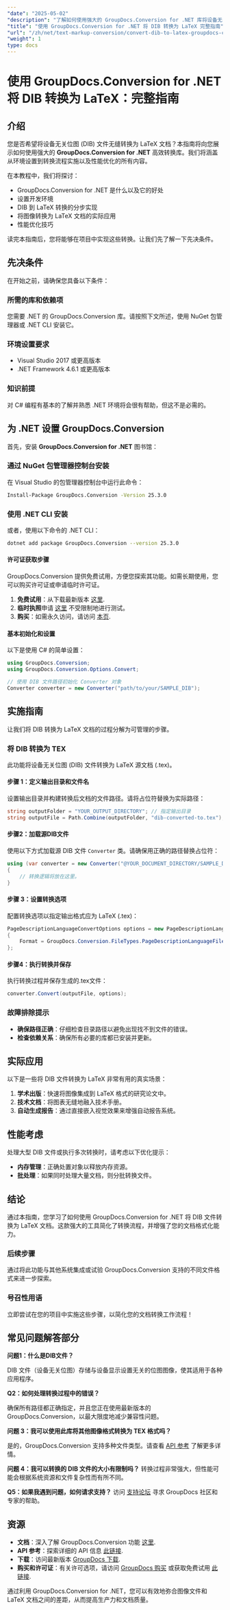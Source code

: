 ```yaml
---
"date": "2025-05-02"
"description": "了解如何使用强大的 GroupDocs.Conversion for .NET 库将设备无关位图 (DIB) 文件无缝转换为 LaTeX 文档。请按照我们的分步指南，高效实施。"
"title": "使用 GroupDocs.Conversion for .NET 将 DIB 转换为 LaTeX 完整指南"
"url": "/zh/net/text-markup-conversion/convert-dib-to-latex-groupdocs-conversion-net/"
"weight": 1
type: docs
---
```

# 使用 GroupDocs.Conversion for .NET 将 DIB 转换为 LaTeX：完整指南

## 介绍

您是否希望将设备无关位图 (DIB) 文件无缝转换为 LaTeX 文档？本指南将向您展示如何使用强大的 **GroupDocs.Conversion for .NET** 高效转换库。我们将涵盖从环境设置到转换流程实施以及性能优化的所有内容。

在本教程中，我们将探讨：
- GroupDocs.Conversion for .NET 是什么以及它的好处
- 设置开发环境
- DIB 到 LaTeX 转换的分步实现
- 将图像转换为 LaTeX 文档的实际应用
- 性能优化技巧

读完本指南后，您将能够在项目中实现这些转换。让我们先了解一下先决条件。

## 先决条件

在开始之前，请确保您具备以下条件：

### 所需的库和依赖项

您需要 .NET 的 GroupDocs.Conversion 库。请按照下文所述，使用 NuGet 包管理器或 .NET CLI 安装它。

### 环境设置要求

- Visual Studio 2017 或更高版本
- .NET Framework 4.6.1 或更高版本

### 知识前提

对 C# 编程有基本的了解并熟悉 .NET 环境将会很有帮助，但这不是必需的。

## 为 .NET 设置 GroupDocs.Conversion

首先，安装 **GroupDocs.Conversion for .NET** 图书馆：

### 通过 NuGet 包管理器控制台安装

在 Visual Studio 的包管理器控制台中运行此命令：

```bash
Install-Package GroupDocs.Conversion -Version 25.3.0
```

### 使用 .NET CLI 安装

或者，使用以下命令的 .NET CLI：

```bash
dotnet add package GroupDocs.Conversion --version 25.3.0
```

#### 许可证获取步骤

GroupDocs.Conversion 提供免费试用，方便您探索其功能。如需长期使用，您可以购买许可证或申请临时许可证。

1. **免费试用**：从下载最新版本 [这里](https://releases。groupdocs.com/conversion/net/).
2. **临时执照**申请 [这里](https://purchase.groupdocs.com/temporary-license/) 不受限制地进行测试。
3. **购买**：如需永久访问，请访问 [本页](https://purchase。groupdocs.com/buy).

#### 基本初始化和设置

以下是使用 C# 的简单设置：

```csharp
using GroupDocs.Conversion;
using GroupDocs.Conversion.Options.Convert;

// 使用 DIB 文件路径初始化 Converter 对象
Converter converter = new Converter("path/to/your/SAMPLE_DIB");
```

## 实施指南

让我们将 DIB 转换为 LaTeX 文档的过程分解为可管理的步骤。

### 将 DIB 转换为 TEX

此功能将设备无关位图 (DIB) 文件转换为 LaTeX 源文档 (.tex)。

#### 步骤 1：定义输出目录和文件名

设置输出目录并构建转换后文档的文件路径。请将占位符替换为实际路径：

```csharp
string outputFolder = "YOUR_OUTPUT_DIRECTORY"; // 指定输出目录
string outputFile = Path.Combine(outputFolder, "dib-converted-to.tex");
```

#### 步骤2：加载源DIB文件

使用以下方式加载源 DIB 文件 `Converter` 类。请确保用正确的路径替换占位符：

```csharp
using (var converter = new Converter("@YOUR_DOCUMENT_DIRECTORY/SAMPLE_DIB"))
{
    // 转换逻辑将放在这里。
}
```

#### 步骤 3：设置转换选项

配置转换选项以指定输出格式应为 LaTeX (.tex)：

```csharp
PageDescriptionLanguageConvertOptions options = new PageDescriptionLanguageConvertOptions 
{ 
    Format = GroupDocs.Conversion.FileTypes.PageDescriptionLanguageFileType.Tex 
};
```

#### 步骤4：执行转换并保存

执行转换过程并保存生成的.tex文件：

```csharp
converter.Convert(outputFile, options);
```

### 故障排除提示

- **确保路径正确**：仔细检查目录路径以避免出现找不到文件的错误。
- **检查依赖关系**：确保所有必要的库都已安装并更新。

## 实际应用

以下是一些将 DIB 文件转换为 LaTeX 非常有用的真实场景：

1. **学术出版**：快速将图像集成到 LaTeX 格式的研究论文中。
2. **技术文档**：将图表无缝地融入技术手册。
3. **自动生成报告**：通过直接嵌入视觉效果来增强自动报告系统。

## 性能考虑

处理大型 DIB 文件或执行多次转换时，请考虑以下优化提示：

- **内存管理**：正确处置对象以释放内存资源。
- **批处理**：如果同时处理大量文档，则分批转换文件。

## 结论

通过本指南，您学习了如何使用 GroupDocs.Conversion for .NET 将 DIB 文件转换为 LaTeX 文档。这款强大的工具简化了转换流程，并增强了您的文档格式化能力。

### 后续步骤

通过将此功能与其他系统集成或试验 GroupDocs.Conversion 支持的不同文件格式来进一步探索。

### 号召性用语

立即尝试在您的项目中实施这些步骤，以简化您的文档转换工作流程！

## 常见问题解答部分

**问题1：什么是DIB文件？**

DIB 文件（设备无关位图）存储与设备显示设置无关的位图图像，使其适用于各种应用程序。

**Q2：如何处理转换过程中的错误？**

确保所有路径都正确指定，并且您正在使用最新版本的 GroupDocs.Conversion，以最大限度地减少兼容性问题。

**问题 3：我可以使用此库将其他图像格式转换为 TEX 格式吗？**

是的，GroupDocs.Conversion 支持多种文件类型。请查看 [API 参考](https://reference.groupdocs.com/conversion/net/) 了解更多详情。

**问题 4：我可以转换的 DIB 文件的大小有限制吗？**
转换过程非常强大，但性能可能会根据系统资源和文件复杂性而有所不同。

**Q5：如果我遇到问题，如何请求支持？**
访问 [支持论坛](https://forum.groupdocs.com/c/conversion/10) 寻求 GroupDocs 社区和专家的帮助。

## 资源

- **文档**：深入了解 GroupDocs.Conversion 功能 [这里](https://docs。groupdocs.com/conversion/net/).
- **API 参考**：探索详细的 API 信息 [此链接](https://reference。groupdocs.com/conversion/net/).
- **下载**：访问最新版本 [GroupDocs 下载](https://releases。groupdocs.com/conversion/net/).
- **购买和许可证**：有关许可选项，请访问 [GroupDocs 购买](https://purchase.groupdocs.com/buy) 或获取免费试用 [此链接](https://releases。groupdocs.com/conversion/net/).

通过利用 GroupDocs.Conversion for .NET，您可以有效地弥合图像文件和 LaTeX 文档之间的差距，从而提高生产力和文档质量。